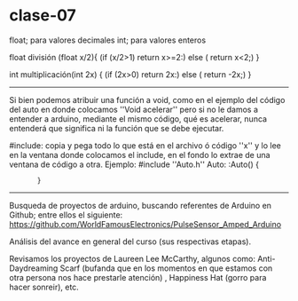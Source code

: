 # clase-07

float; para valores decimales 
int; para valores enteros


float división (float x/2){
(if (x/2>1)
return x>=2:)
else (
return x<2;)
}


int multiplicación(int 2x) {
 (if (2x>0)
 return 2x:)
 else (
 return -2x;)
 } 


-----

Si bien podemos atribuir una función a void, como en el ejemplo del código del auto en donde colocamos ''Void acelerar'' pero si no le damos a entender a arduino, mediante el mismo código, qué es acelerar, nunca entenderá que significa ni la función que se debe ejecutar.

#include: copia y pega todo lo que está en el archivo ó código ''x'' y lo lee en la ventana donde colocamos el include, en el fondo lo extrae de una ventana de código a otra.
   Ejemplo: 
           #include ''Auto.h''
           Auto: :Auto() {
           
           }
-----
Busqueda de proyectos de arduino, buscando referentes de Arduino en Github; entre ellos el siguiente:
https://github.com/WorldFamousElectronics/PulseSensor_Amped_Arduino

Análisis del avance en general del curso (sus respectivas etapas).

Revisamos los proyectos de Laureen Lee McCarthy, algunos como: Anti-Daydreaming Scarf (bufanda que en los momentos en que estamos con otra persona nos hace prestarle atención) , Happiness Hat (gorro para hacer sonreir), etc.



           





 
 
